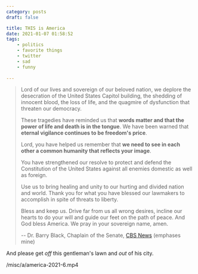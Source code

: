 ```yaml
---
category: posts
draft: false

title: THIS is America
date: 2021-01-07 01:58:52
tags:
    - politics
    - favorite things
    - twitter
    - sad
    - funny
    
---
```


> Lord of our lives and sovereign of our beloved nation, we deplore the desecration of the United States Capitol building, the shedding of innocent blood, the loss of life, and the quagmire of dysfunction that threaten our democracy.
> 
> These tragedies have reminded us that **words matter and that the power of life and death is in the tongue**. We have been warned that **eternal vigilance continues to be freedom's price**.
> 
> Lord, you have helped us remember that **we need to see in each other a common humanity that reflects your image**.
> 
> You have strengthened our resolve to protect and defend the Constitution of the United States against all enemies domestic as well as foreign.
> 
> Use us to bring healing and unity to our hurting and divided nation and world. Thank you for what you have blessed our lawmakers to accomplish in spite of threats to liberty.
> 
> Bless and keep us. Drive far from us all wrong desires, incline our hearts to do your will and guide our feet on the path of peace. And God bless America. We pray in your sovereign name, amen.
> 
> -- Dr. Barry Black, Chaplain of the Senate, [CBS News](https://twitter.com/CBSNews/status/1347103638964072449) (emphases mine)

And please get _off_ this gentleman's lawn and _out_ of his city.

/misc/a/america-2021-6.mp4
